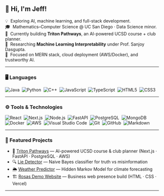 <h2>👋 Hi, I'm Jeff!</h2>

💡 &nbsp;Exploring AI, machine learning, and full-stack development.  
🎓 &nbsp;Mathematics–Computer Science @ UC San Diego · Data Science minor.  
🚀 &nbsp;Currently building **Triton Pathways**, an AI-powered UCSD course + club planner.  
🔬 &nbsp;Researching **Machine Learning Interpretability** under Prof. Sanjoy Dasgupta.  
🌱 &nbsp;Focused on MERN stack, cloud deployment (AWS/Docker), and trustworthy AI.  

---

### 🖥️ Languages

![Java](https://img.shields.io/badge/java-%23ED8B00.svg?style=for-the-badge&logo=openjdk&logoColor=white)&nbsp;
![Python](https://img.shields.io/badge/python-3670A0?style=for-the-badge&logo=python&logoColor=ffdd54)&nbsp;
![C++](https://img.shields.io/badge/c++-%2300599C.svg?style=for-the-badge&logo=c%2B%2B&logoColor=white)&nbsp;
![JavaScript](https://img.shields.io/badge/javascript-%23323330.svg?style=for-the-badge&logo=javascript&logoColor=%23F7DF1E)&nbsp;
![TypeScript](https://img.shields.io/badge/typescript-%23007ACC.svg?style=for-the-badge&logo=typescript&logoColor=white)&nbsp;
![HTML5](https://img.shields.io/badge/html5-%23E34F26.svg?style=for-the-badge&logo=html5&logoColor=white)&nbsp;
![CSS3](https://img.shields.io/badge/css3-%231572B6.svg?style=for-the-badge&logo=css3&logoColor=white)&nbsp;

---

### ⚙️ Tools & Technologies

![React](https://img.shields.io/badge/react-%2320232a.svg?style=for-the-badge&logo=react&logoColor=%2361DAFB)&nbsp;
![Next.js](https://img.shields.io/badge/next.js-000000?style=for-the-badge&logo=nextdotjs&logoColor=white)&nbsp;
![Node.js](https://img.shields.io/badge/node.js-6DA55F?style=for-the-badge&logo=node.js&logoColor=white)&nbsp;
![FastAPI](https://img.shields.io/badge/fastapi-009688?style=for-the-badge&logo=fastapi&logoColor=white)&nbsp;
![PostgreSQL](https://img.shields.io/badge/postgresql-%23316192.svg?style=for-the-badge&logo=postgresql&logoColor=white)&nbsp;
![MongoDB](https://img.shields.io/badge/MongoDB-%234ea94b.svg?style=for-the-badge&logo=mongodb&logoColor=white)&nbsp;
![Docker](https://img.shields.io/badge/docker-%230db7ed.svg?style=for-the-badge&logo=docker&logoColor=white)&nbsp;
![AWS](https://img.shields.io/badge/AWS-%23FF9900.svg?style=for-the-badge&logo=amazon-aws&logoColor=white)&nbsp;
![Visual Studio Code](https://img.shields.io/badge/Visual%20Studio%20Code-0078d7.svg?style=for-the-badge&logo=visual-studio-code&logoColor=white)&nbsp;
![Git](https://img.shields.io/badge/git-%23F05033.svg?style=for-the-badge&logo=git&logoColor=white)&nbsp;
![GitHub](https://img.shields.io/badge/github-%23121011.svg?style=for-the-badge&logo=github&logoColor=white)&nbsp;
![Markdown](https://img.shields.io/badge/markdown-%23000000.svg?style=for-the-badge&logo=markdown&logoColor=white)&nbsp;

---

### 📌 Featured Projects
- 🚧 [Triton Pathways](https://github.com/jumanzor/triton-pathways) — AI-powered UCSD course & club planner (Next.js · FastAPI · PostgreSQL · AWS)  
- 🔍 [Lie Detector](https://github.com/jumanzor/lie-detector) — Naive Bayes classifier for truth vs misinformation  
- 🌦 [Weather Predictor](https://github.com/jumanzor/weather-predictor) — Hidden Markov Model for climate forecasting  
- 🏗 [Rosas Demo Website](https://github.com/jumanzor/rosas-demo) — Business web presence build (HTML · CSS · Vercel)  

---
